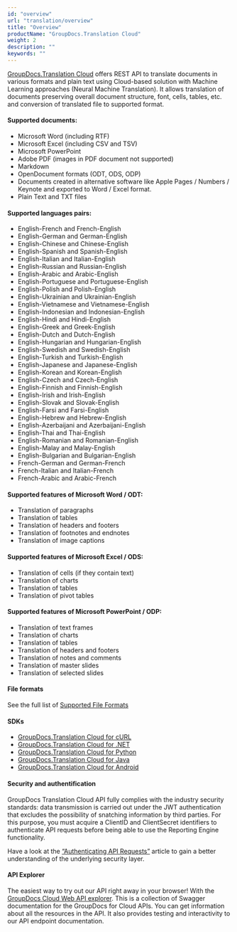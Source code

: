 ```yaml
---
id: "overview"
url: "translation/overview"
title: "Overview"
productName: "GroupDocs.Translation Cloud"
weight: 2
description: ""
keywords: ""
---
```


[GroupDocs.Translation Cloud](https://products.groupdocs.cloud/translation) offers REST API to translate documents in various formats and plain text using Cloud-based solution with Machine Learning approaches (Neural Machine Translation). It allows translation of documents preserving overall document structure, font, cells, tables, etc. and conversion of translated file to supported format.


#### Supported documents: ####

* Microsoft Word (including RTF)
* Microsoft Excel (including CSV and TSV)
* Microsoft PowerPoint
* Adobe PDF (images in PDF document not supported)
* Markdown
* OpenDocument formats (ODT, ODS, ODP)
* Documents created in alternative software like Apple Pages / Numbers / Keynote and exported to Word / Excel format.
* Plain Text and TXT files

####   ####

#### Supported languages pairs: ####

* English-French and French-English
* English-German and German-English
* English-Chinese and Chinese-English
* English-Spanish and Spanish-English
* English-Italian and Italian-English
* English-Russian and Russian-English
* English-Arabic and Arabic-English
* English-Portuguese and Portuguese-English
* English-Polish and Polish-English
* English-Ukrainian and Ukrainian-English
* English-Vietnamese and Vietnamese-English
* English-Indonesian and Indonesian-English
* English-Hindi and Hindi-English
* English-Greek and Greek-English
* English-Dutch and Dutch-English
* English-Hungarian and Hungarian-English
* English-Swedish and Swedish-English
* English-Turkish and Turkish-English
* English-Japanese and Japanese-English
* English-Korean and Korean-English
* English-Czech and Czech-English
* English-Finnish and Finnish-English
* English-Irish and Irish-English
* English-Slovak and Slovak-English
* English-Farsi and Farsi-English
* English-Hebrew and Hebrew-English
* English-Azerbaijani and Azerbaijani-English
* English-Thai and Thai-English
* English-Romanian and Romanian-English
* English-Malay and Malay-English
* English-Bulgarian and Bulgarian-English
* French-German and German-French
* French-Italian and Italian-French
* French-Arabic and Arabic-French

####   ####

#### Supported features of Microsoft Word / ODT: ####

* Translation of paragraphs
* Translation of tables
* Translation of headers and footers
* Translation of footnotes and endnotes
* Translation of image captions

####   ####

#### Supported features of Microsoft Excel / ODS: ####

* Translation of cells (if they contain text)
* Translation of charts
* Translation of tables
* Translation of pivot tables

#### Supported features of Microsoft PowerPoint / ODP: ####

* Translation of text frames
* Translation of charts
* Translation of tables
* Translation of headers and footers
* Translation of notes and comments
* Translation of master slides
* Translation of selected slides

####   ####

#### File formats ####

See the full list of [Supported File Formats](translation/supported-document-formats)

####   ####

#### SDKs ####

* [GroupDocs.Translation Cloud for cURL](https://products.groupdocs.cloud/translation/curl)
* [GroupDocs.Translation Cloud for .NET](https://products.groupdocs.cloud/translation/net)
* [GroupDocs.Translation Cloud for Python](https://products.groupdocs.cloud/translation/python)
* [GroupDocs.Translation Cloud for Java](https://products.groupdocs.cloud/translation/java)
* [GroupDocs.Translation Cloud for Android](https://products.groupdocs.cloud/translation/android)

####   ####

#### Security and authentification ####

GroupDocs Translation Cloud API fully complies with the industry security standards: data transmission is carried out under the JWT authentication that excludes the possibility of snatching information by third parties. For this purpose, you must acquire a ClientID and ClientSecret identifiers to authenticate API requests before being able to use the Reporting Engine functionality.

Have a look at the [“Authenticating API Requests”](https://docs.groupdocs.cloud/total/authenticating-api-requests/) article to gain a better understanding of the underlying security layer.

####   ####

#### API Explorer ####

The easiest way to try out our API right away in your browser! With the [GroupDocs Cloud Web API explorer](https://apireference.groupdocs.cloud/translation/). This is a collection of Swagger documentation for the GroupDocs for Cloud APIs. You can get information about all the resources in the API. It also provides testing and interactivity to our API endpoint documentation.